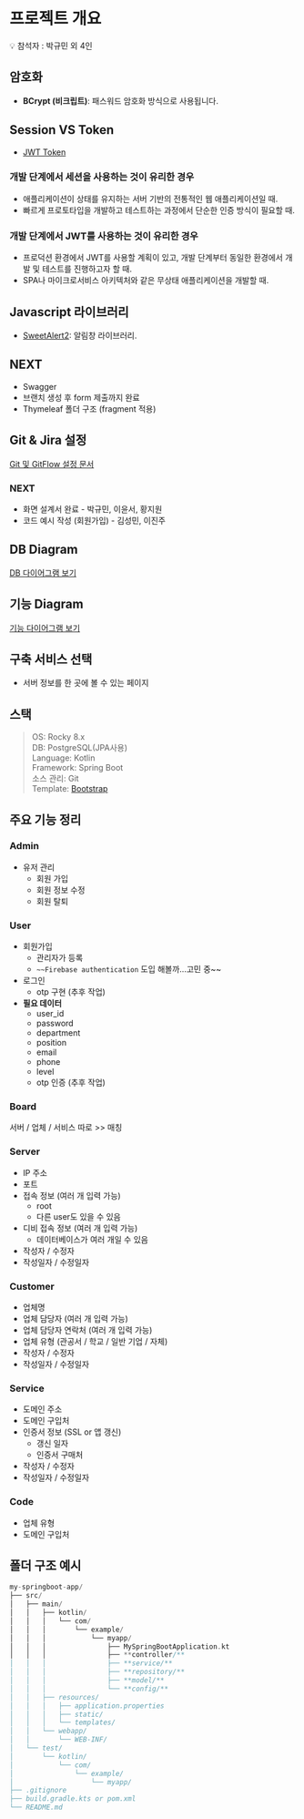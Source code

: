 # 프로젝트 개요
<aside>
💡 참석자 : 박규민 외 4인
</aside>

## 암호화

- **BCrypt (비크립트)**: 패스워드 암호화 방식으로 사용됩니다.

## Session VS Token

- [JWT Token](https://www.notion.so/JWT-50b811d52c46408da2b2dd44a512c357?pvs=21)

### 개발 단계에서 세션을 사용하는 것이 유리한 경우

- 애플리케이션이 상태를 유지하는 서버 기반의 전통적인 웹 애플리케이션일 때.
- 빠르게 프로토타입을 개발하고 테스트하는 과정에서 단순한 인증 방식이 필요할 때.

### 개발 단계에서 JWT를 사용하는 것이 유리한 경우

- 프로덕션 환경에서 JWT를 사용할 계획이 있고, 개발 단계부터 동일한 환경에서 개발 및 테스트를 진행하고자 할 때.
- SPA나 마이크로서비스 아키텍처와 같은 무상태 애플리케이션을 개발할 때.

## Javascript 라이브러리

- [SweetAlert2](https://sweetalert2.github.io/): 알림창 라이브러리.

## NEXT

- Swagger
- 브랜치 생성 후 form 제출까지 완료
- Thymeleaf 폴더 구조 (fragment 적용)


## Git & Jira 설정

[Git 및 GitFlow 설정 문서](https://www.notion.so/git-gitFlow-with-jira-69102d10504940afafee14fe6230b69d?pvs=21)

### NEXT

- 화면 설계서 완료 - 박규민, 이윤서, 황지원
- 코드 예시 작성 (회원가입) - 김성민, 이진주

## DB Diagram

[DB 다이어그램 보기](https://dbdiagram.io/d/66c28e978b4bb5230e6cfb76)

## 기능 Diagram

[기능 다이어그램 보기](https://app.diagrams.net/#G1HAbd9MUhMRY4PKPnCbenE_zWX8yeSvYH#{"pageId"%3A"C5RBs43oDa-KdzZeNtuy"})

## 구축 서비스 선택

- 서버 정보를 한 곳에 볼 수 있는 페이지

## 스택

> OS: Rocky 8.x  
> DB: PostgreSQL(JPA사용)  
> Language: Kotlin  
> Framework: Spring Boot  
> 소스 관리: Git  
> Template: [Bootstrap](https://themes.getbootstrap.com/)

## 주요 기능 정리

### Admin

- 유저 관리
    - 회원 가입
    - 회원 정보 수정
    - 회원 탈퇴

### User

- 회원가입
    - 관리자가 등록
    - `~~Firebase authentication` 도입 해볼까…고민 중~~
- 로그인
    - otp 구현 (추후 작업)
- **필요 데이터**
    - user_id
    - password
    - department
    - position
    - email
    - phone
    - level
    - otp 인증 (추후 작업)

### Board

서버 / 업체 / 서비스 따로 >> 매칭

### Server

- IP 주소
- 포트
- 접속 정보 (여러 개 입력 가능)
    - root
    - 다른 user도 있을 수 있음
- 디비 접속 정보 (여러 개 입력 가능)
    - 데이터베이스가 여러 개일 수 있음
- 작성자 / 수정자
- 작성일자 / 수정일자

### Customer

- 업체명
- 업체 담당자 (여러 개 입력 가능)
- 업체 담당자 연락처 (여러 개 입력 가능)
- 업체 유형 (관공서 / 학교 / 일반 기업 / 자체)
- 작성자 / 수정자
- 작성일자 / 수정일자

### Service

- 도메인 주소
- 도메인 구입처
- 인증서 정보 (SSL or 앱 갱신)
    - 갱신 일자
    - 인증서 구매처
- 작성자 / 수정자
- 작성일자 / 수정일자

### Code

- 업체 유형
- 도메인 구입처

## 폴더 구조 예시

```kotlin
my-springboot-app/
├── src/
│   ├── main/
│   │   ├── kotlin/
│   │   │   └── com/
│   │   │       └── example/
│   │   │           └── myapp/
│   │   │               ├── MySpringBootApplication.kt
│   │   │               ├── **controller/**
│   │   │               ├── **service/**
│   │   │               ├── **repository/**
│   │   │               ├── **model/**
│   │   │               └── **config/**
│   │   ├── resources/
│   │   │   ├── application.properties
│   │   │   ├── static/
│   │   │   └── templates/
│   │   └── webapp/
│   │       └── WEB-INF/
│   └── test/
│       └── kotlin/
│           └── com/
│               └── example/
│                   └── myapp/
├── .gitignore
├── build.gradle.kts or pom.xml
└── README.md
